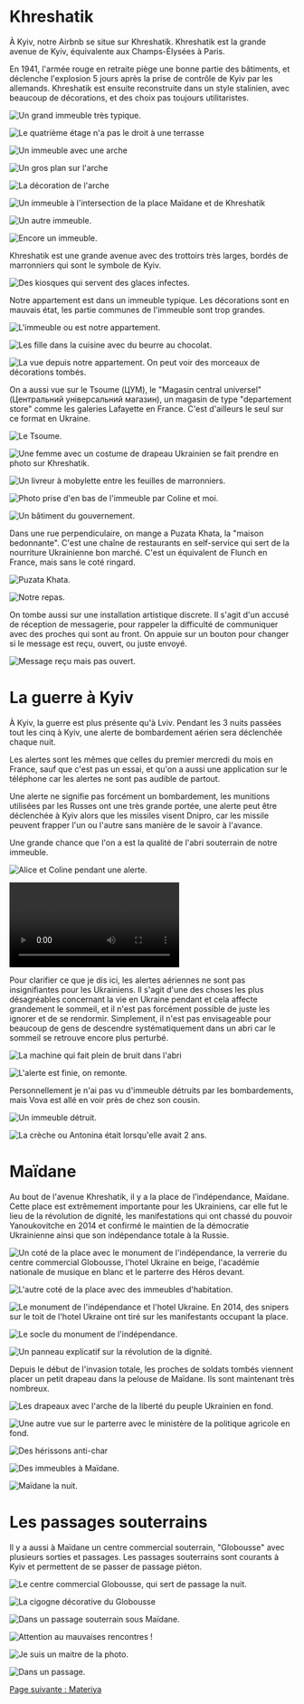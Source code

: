 # Khreshatik

À Kyiv, notre Airbnb se situe sur Khreshatik. Khreshatik est la grande avenue de
Kyiv, équivalente aux Champs-Élysées à Paris.

En 1941, l'armée rouge en retraite piège une bonne partie des bâtiments, et
déclenche l'explosion 5 jours après la prise de contrôle de Kyiv par les
allemands. Khreshatik est ensuite reconstruite dans un style stalinien, avec
beaucoup de décorations, et des choix pas toujours utilitaristes.

![Un grand immeuble très typique.](images/kyiv/p1/khreshatik/immeuble_3.jpg)

![Le quatrième étage n'a pas le droit à une terrasse](images/kyiv/p1/khreshatik/arcades.jpg)

![Un immeuble avec une arche](images/kyiv/p1/khreshatik/arche_plan_large.jpg)

![Un gros plan sur l'arche](images/kyiv/p1/khreshatik/arche.jpg)

![La décoration de l'arche](images/kyiv/p1/khreshatik/decoration.jpg)

![Un immeuble à l'intersection de la place Maïdane et de Khreshatik](images/kyiv/p1/khreshatik/immeuble_folkmart.jpg)

![Un autre immeuble.](images/kyiv/p1/khreshatik/immeuble.jpg)

![Encore un immeuble.](images/kyiv/p1/khreshatik/immeuble2.jpg)

Khreshatik est une grande avenue avec des trottoirs très larges, bordés de
marronniers qui sont le symbole de Kyiv.

![Des kiosques qui servent des glaces infectes.](images/kyiv/p1/khreshatik/kiosques.jpg)

Notre appartement est dans un immeuble typique. Les décorations sont en mauvais
état, les partie communes de l'immeuble sont trop grandes.

![L'immeuble ou est notre appartement.](images/kyiv/p1/khreshatik/notre_immeuble.jpg)

![Les fille dans la cuisine avec du beurre au chocolat.](images/kyiv/p1/khreshatik/beurre.jpg)

![La vue depuis notre appartement. On peut voir des morceaux de décorations tombés.](images/kyiv/p1/khreshatik/vue_appartement_khreshatik.jpg)

On a aussi vue sur le Tsoume (ЦУМ), le "Magasin central universel" (Центральний
універсальний магазин), un magasin de type "departement store" comme les
galeries Lafayette en France. C'est d'ailleurs le seul sur ce format en Ukraine.

![Le Tsoume.](images/kyiv/p1/khreshatik/tsoum.jpg)

![Une femme avec un costume de drapeau Ukrainien se fait prendre en photo sur Khreshatik.](images/kyiv/p1/khreshatik/miss_ukraine.jpg)

![Un livreur à mobylette entre les feuilles de marronniers.](images/kyiv/p1/khreshatik/kashtane_mobilette.jpg)

![Photo prise d'en bas de l'immeuble par Coline et moi.](images/kyiv/p1/khreshatik/khreshatik_appartement_fenetre.jpg)

![Un bâtiment du gouvernement.](images/kyiv/p1/khreshatik/ministere.jpg)

Dans une rue perpendiculaire, on mange a Puzata Khata, la "maison bedonnante".
C'est une chaîne de restaurants en self-service qui sert de la nourriture
Ukrainienne bon marché. C'est un équivalent de Flunch en France, mais sans le
coté ringard.

![Puzata Khata.](images/kyiv/p1/khreshatik/pekha_ext.jpg)

![Notre repas.](images/kyiv/p1/khreshatik/pekha.jpg)

On tombe aussi sur une installation artistique discrete. Il s'agit d'un accusé
de réception de messagerie, pour rappeler la difficulté de communiquer avec des
proches qui sont au front. On appuie sur un bouton pour changer si le message
est reçu, ouvert, ou juste envoyé.

![Message reçu mais pas ouvert.](images/kyiv/p1/khreshatik/accuse_reception.jpg)

# La guerre à Kyiv

À Kyiv, la guerre est plus présente qu'à Lviv. Pendant les 3 nuits passées tout
les cinq à Kyiv, une alerte de bombardement aérien sera déclenchée chaque nuit.

Les alertes sont les mêmes que celles du premier mercredi du mois en France,
sauf que c'est pas un essai, et qu'on a aussi une application sur le téléphone
car les alertes ne sont pas audible de partout.

Une alerte ne signifie pas forcément un bombardement, les munitions utilisées
par les Russes ont une très grande portée, une alerte peut être déclenchée à
Kyiv alors que les missiles visent Dnipro, car les missile peuvent frapper l'un
ou l'autre sans manière de le savoir à l'avance.

Une grande chance que l'on a est la qualité de l'abri souterrain de notre
immeuble.

![Alice et Coline pendant une alerte.](images/kyiv/p1/khreshatik/abri/bancs.jpg)

![Présentation de l'abri](images/kyiv/p1/khreshatik/abri/abri_vlog.webm)

Pour clarifier ce que je dis ici, les alertes aériennes ne sont pas
insignifiantes pour les Ukrainiens. Il s'agit d'une des choses les plus
désagréables concernant la vie en Ukraine pendant et cela affecte grandement le
sommeil, et il n'est pas forcément possible de juste les ignorer et de se
rendormir. Simplement, il n'est pas envisageable pour beaucoup de gens de
descendre systématiquement dans un abri car le sommeil se retrouve encore plus
perturbé.

![La machine qui fait plein de bruit dans l'abri](images/kyiv/p1/khreshatik/abri/machine.jpg)

![L'alerte est finie, on remonte.](images/kyiv/p1/khreshatik/abri/remonte.jpg)

Personnellement je n'ai pas vu d'immeuble détruits par les bombardements, mais
Vova est allé en voir près de chez son cousin.

![Un immeuble détruit.](images/kyiv/p1/vova_immeuble_detruit.jpg)

![La crèche ou Antonina était lorsqu'elle avait 2 ans.](images/kyiv/p1/creche.jpg)

# Maïdane

Au bout de l'avenue Khreshatik, il y a la place de l’indépendance, Maïdane.
Cette place est extrêmement importante pour les Ukrainiens, car elle fut le lieu
de la révolution de dignité, les manifestations qui ont chassé du pouvoir
Yanoukovitche en 2014 et confirmé le maintien de la démocratie Ukrainienne
ainsi que son indépendance totale à la Russie.

![Un coté de la place avec le monument de l'indépendance, la verrerie du centre commercial Globousse, l'hotel Ukraine en beige, l'académie nationale de musique en blanc et le parterre des Héros devant.](images/kyiv/p1/maidane/plan_large_2.jpg)

![L'autre coté de la place avec des immeubles d'habitation.](images/kyiv/p1/maidane/plan_large.jpg)

![Le monument de l'indépendance et l'hotel Ukraine. En 2014, des snipers sur le toit de l'hotel Ukraine ont tiré sur les manifestants occupant la place.](images/kyiv/p1/maidane/hotel_ukraine_monument_independance.jpg)

![Le socle du monument de l'indépendance.](images/kyiv/p1/maidane/detail_monument.jpg)

![Un panneau explicatif sur la révolution de la dignité.](images/kyiv/p1/maidane/panneau_revolution_maidane.jpg)

Depuis le début de l'invasion totale, les proches de soldats tombés viennent
placer un petit drapeau dans la pelouse de Maïdane. Ils sont maintenant très nombreux.

![Les drapeaux avec l'arche de la liberté du peuple Ukrainien en fond.](images/kyiv/p1/maidane/parterre_des_heros.jpg)

![Une autre vue sur le parterre avec le ministère de la politique agricole en fond.](images/kyiv/p1/maidane/parterre_des_heros_2.jpg)

![Des hérissons anti-char](images/kyiv/p1/maidane/herissons_peinture.jpg)

![Des immeubles à Maïdane.](images/kyiv/p1/maidane/colone_globus.jpg)

![Maïdane la nuit.](images/kyiv/p1/maidane/nuit.jpg)

# Les passages souterrains

Il y a aussi à Maïdane un centre commercial souterrain, "Globousse" avec plusieurs sorties et
passages. Les passages souterrains sont courants à Kyiv et permettent de se
passer de passage piéton.

![Le centre commercial Globousse, qui sert de passage la nuit.](images/kyiv/p1/maidane/globus.jpg)

![La cigogne décorative du Globousse](images/kyiv/p1/maidane/cigogne_globus.jpg)

![Dans un passage souterrain sous Maïdane.](images/kyiv/p1/maidane/passage_souterrain.jpg)

![Attention au mauvaises rencontres !](images/kyiv/p1/emile_souterrain.jpg)

![Je suis un maitre de la photo.](images/kyiv/p1/souterrain_exposition.jpg)

![Dans un passage.](images/kyiv/p1/vova_alice_souterrain.jpg)

[Page suivante : Materiya](kyiv_2_materiya.md)